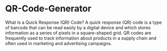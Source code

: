 # QR-Code-Generator
What Is a Quick Response (QR) Code? A quick response (QR) code is a type of barcode that can be read easily by a digital device and which stores information as a series of pixels in a square-shaped grid. QR codes are frequently used to track information about products in a supply chain and often used in marketing and advertising campaigns.
